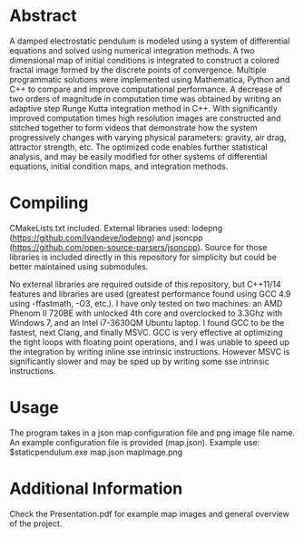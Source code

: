 # Abstract
A damped electrostatic pendulum is modeled using a system of differential equations and solved using numerical integration methods. A two dimensional map of initial conditions is integrated to construct a colored fractal image formed by the discrete points of convergence. Multiple programmatic solutions were implemented using Mathematica, Python and C++ to compare and improve computational performance. A decrease of two orders of magnitude in computation time was obtained by writing an adaptive step Runge Kutta integration method in C++. With significantly improved computation times high resolution images are constructed and stitched together to form videos that demonstrate how the system progressively changes with varying physical parameters: gravity, air drag, attractor strength, etc. The optimized code enables further statistical analysis, and may be easily modified for other systems of differential equations, initial condition maps, and integration methods.

# Compiling
CMakeLists.txt included. External libraries used: lodepng (https://github.com/lvandeve/lodepng) and jsoncpp (https://github.com/open-source-parsers/jsoncpp). Source for those libraries is included directly in this repository for simplicity but could be better maintained using submodules.

No external libraries are required outside of this repository, but C++11/14 features and libraries are used (greatest performance found using GCC 4.9 using -ffastmath, -O3, etc.). I have only tested on two machines: an AMD Phenom II 720BE with unlocked 4th core and overclocked to 3.3Ghz with Windows 7, and an Intel i7-3630QM Ubuntu laptop. I found GCC to be the fastest, next Clang, and finally MSVC. GCC is very effective at optimizing the tight loops with floating point operations, and I was unable to speed up the integration by writing inline sse intrinsic instructions. However MSVC is significantly slower and may be sped up by writing some sse intrinsic instructions.

# Usage
The program takes in a json map configuration file and png image file name. An example configuration file is provided (map.json).
Example use:
$staticpendulum.exe map.json mapImage.png

# Additional Information
Check the Presentation.pdf for example map images and general overview of the project.

